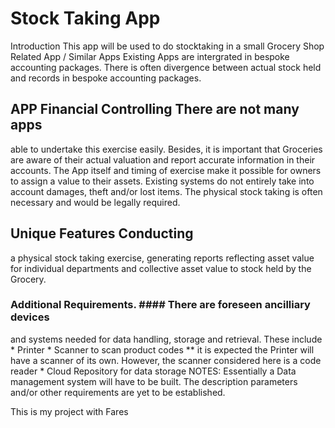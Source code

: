 # Stock Taking App
Introduction
This app will be used to do stocktaking in a small Grocery Shop Related App
/ Similar Apps Existing Apps are intergrated in bespoke accounting packages.
There is often divergence between actual stock held and records in bespoke
accounting packages.

## APP Financial Controlling There are not many apps
able to undertake this exercise easily. Besides, it is important that Groceries
are aware of their actual valuation and report accurate information in their
accounts. The App itself and timing of exercise make it possible for owners
to assign a value to their assets. Existing systems do not entirely take into
account damages, theft and/or lost items. The physical stock taking is often
necessary and would be legally required. 
## Unique Features Conducting
a physical stock taking exercise, generating reports reflecting asset value for
individual departments and collective asset value to stock held by the Grocery.
### Additional Requirements. #### There are foreseen ancilliary devices
and systems needed for data handling, storage and retrieval. These include *
Printer * Scanner to scan product codes ** it is expected the Printer will have
a scanner of its own. However, the scanner considered here is a code reader *
Cloud Repository for data storage
NOTES: Essentially a Data management system will have to be built. The
description parameters and/or other requirements are yet to be established.

This is my project with Fares


